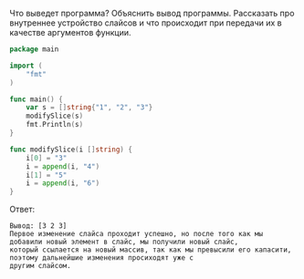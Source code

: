 Что выведет программа? Объяснить вывод программы. Рассказать про внутреннее устройство слайсов и что происходит при передачи их в качестве аргументов функции.

```go
package main

import (
	"fmt"
)

func main() {
	var s = []string{"1", "2", "3"}
	modifySlice(s)
	fmt.Println(s)
}

func modifySlice(i []string) {
	i[0] = "3"
	i = append(i, "4")
	i[1] = "5"
	i = append(i, "6")
}
```

Ответ:
```
Вывод: [3 2 3]
Первое изменение слайса проходит успешно, но после того как мы добавили новый элемент в слайс, мы получили новый слайс,
который ссылается на новый массив, так как мы превысили его капасити, поэтому дальнейшие изменения просиходят уже с 
другим слайсом.

```
